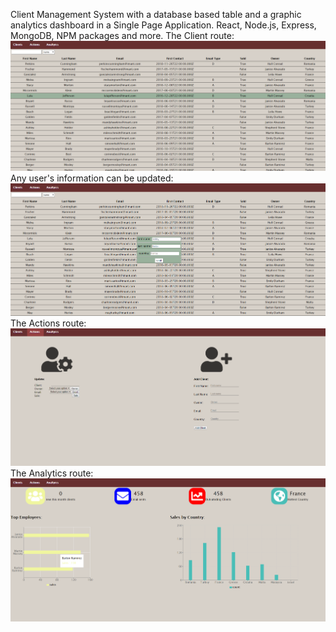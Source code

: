 Client Management System with a database based table and a graphic analytics dashboard in a Single Page Application. React, Node.js, Express, MongoDB, NPM packages and more.
The Client route:
![Screenshot](crm-clients-routs-pic.png) 
Any user's information can be updated:
![Screenshot](update-clients-pop-pic.png) 
The Actions route:
![Screenshot](action-pic.png) 
The Analytics route:
![Screenshot](Analytics-pic.png) 